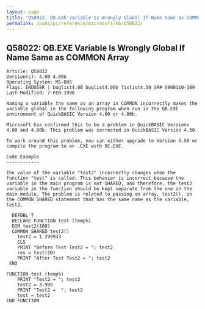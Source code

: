 ```yaml
---
layout: page
title: "Q58022: QB.EXE Variable Is Wrongly Global If Name Same as COMMON Array"
permalink: /pubs/pc/reference/microsoft/kb/Q58022/
---
```


## Q58022: QB.EXE Variable Is Wrongly Global If Name Same as COMMON Array

	Article: Q58022
	Version(s): 4.00 4.00b
	Operating System: MS-DOS
	Flags: ENDUSER | buglist4.00 buglist4.00b fixlist4.50 SR# S900110-109
	Last Modified: 7-FEB-1990
	
	Naming a variable the same as an array in COMMON incorrectly makes the
	variable global in the following program when run in the QB.EXE
	environment of QuickBASIC Version 4.00 or 4.00b.
	
	Microsoft has confirmed this to be a problem in QuickBASIC Versions
	4.00 and 4.00b. This problem was corrected in QuickBASIC Version 4.50.
	
	To work around this problem, you can either upgrade to Version 4.50 or
	compile the program to an .EXE with BC.EXE.
	
	Code Example
	------------
	
	The value of the variable "test2" incorrectly changes when the
	function "test" is called. This behavior is incorrect because the
	variable in the main program is not SHARED, and therefore, the test2
	variable in the function should be kept separate from the one in the
	main module. The problem is related to passing an array, test2(), in
	the COMMON SHARED statement that has the same name as the variable,
	test2.
	
	  DEFDBL T
	  DECLARE FUNCTION test (temp%)
	  DIM test2(100)
	  COMMON SHARED test2()
	    test2 = 1.299933
	    CLS
	    PRINT "Before Test Test2 = "; test2
	    res = test(10)
	    PRINT "After Test Test2 = "; test2
	 END
	
	FUNCTION test (temp%)
	    PRINT "Test2 = "; test2
	    test2 = 3.999
	    PRINT "Test2 =  "; test2
	    test = test2
	END FUNCTION
